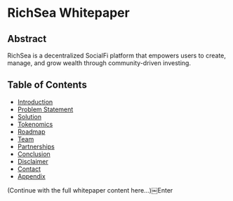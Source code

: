 # RichSea Whitepaper

## Abstract
RichSea is a decentralized SocialFi platform that empowers users to create, manage, and grow wealth through community-driven investing.

## Table of Contents
- [Introduction](#introduction)
- [Problem Statement](#problem-statement)
- [Solution](#solution)
- [Tokenomics](#tokenomics)
- [Roadmap](#roadmap)
- [Team](#team)
- [Partnerships](#partnerships)
- [Conclusion](#conclusion)
- [Disclaimer](#disclaimer)
- [Contact](#contact)
- [Appendix](#appendix)

(Continue with the full whitepaper content here…)￼Enter
